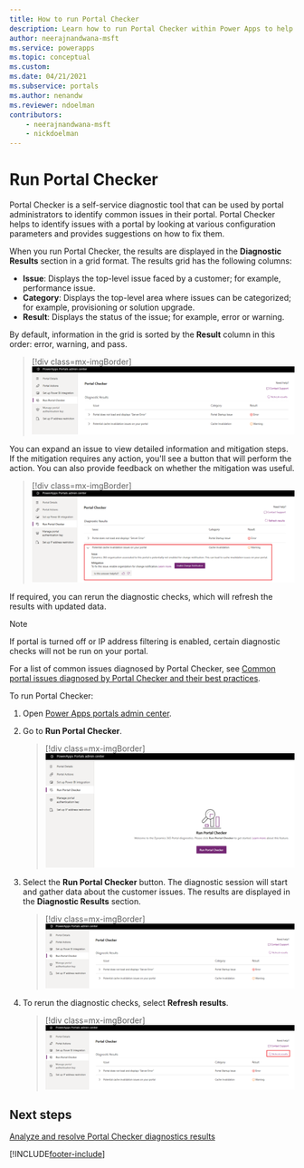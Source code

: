 ```yaml
---
title: How to run Portal Checker
description: Learn how to run Portal Checker within Power Apps to help you identify common problems within your portal and get suggestions on how to fix them.
author: neerajnandwana-msft
ms.service: powerapps
ms.topic: conceptual
ms.custom: 
ms.date: 04/21/2021
ms.subservice: portals
ms.author: nenandw
ms.reviewer: ndoelman
contributors:
    - neerajnandwana-msft
    - nickdoelman
---
```


# Run Portal Checker

Portal Checker is a self-service diagnostic tool that can be used by portal administrators to identify common issues in their portal. Portal Checker helps to identify issues with a portal by looking at various configuration parameters and provides suggestions on how to fix them.

When you run Portal Checker, the results are displayed in the **Diagnostic Results** section in a grid format. The results grid has the following columns:

- **Issue**: Displays the top-level issue faced by a customer; for example, performance issue.
- **Category**: Displays the top-level area where issues can be categorized; for example, provisioning or solution upgrade.
- **Result**: Displays the status of the issue; for example, error or warning.

By default, information in the grid is sorted by the **Result** column in this order: error, warning, and pass.

> [!div class=mx-imgBorder]
> ![Diagnostic results.](../media/diagnostic-results.png "Diagnostic results")

You can expand an issue to view detailed information and mitigation steps. If the mitigation requires any action, you'll see a button that will perform the action. You can also provide feedback on whether the mitigation was useful.

> [!div class=mx-imgBorder]
> ![Expand an issue in diagnostic results.](../media/diagnostic-results-issue-expand.png "Expand an issue in diagnostic results")

If required, you can rerun the diagnostic checks, which will refresh the results with updated data.

> [!NOTE]
> If portal is turned off or IP address filtering is enabled, certain diagnostic checks will not be run on your portal.

For a list of common issues diagnosed by Portal Checker, see [Common portal issues diagnosed by Portal Checker and their best practices](/dynamics365/customer-engagement/portals/portal-faq).

To run Portal Checker:

1.	Open [Power Apps portals admin center](admin-overview.md).

2.	Go to **Run Portal Checker**.

    > [!div class=mx-imgBorder]
    > ![Run Portal Checker.](../media/run-diagnostics.png "Run Portal Checker")

3.	Select the **Run Portal Checker** button. The diagnostic session will start and gather data about the customer issues. The results are displayed in the **Diagnostic Results** section.

    > [!div class=mx-imgBorder]
    > ![Diagnostic results.](../media/diagnostic-results.png "Diagnostic results")

4.	To rerun the diagnostic checks, select **Refresh results**.

    > [!div class=mx-imgBorder]
    > ![Refresh diagnostic results.](../media/diagnostic-results-refresh.png "Refresh diagnostic results")

## Next steps

[Analyze and resolve Portal Checker diagnostics results](portal-checker-analysis.md)


[!INCLUDE[footer-include](../../../includes/footer-banner.md)]
